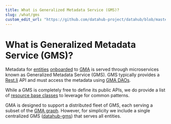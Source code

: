 ```yaml
---
title: What is Generalized Metadata Service (GMS)?
slug: /what/gms
custom_edit_url: "https://github.com/datahub-project/datahub/blob/master/docs/what/gms.md"
---
```


# What is Generalized Metadata Service (GMS)?

Metadata for [entities](entity.md) [onboarded](../modeling/metadata-model.md) to [GMA](gma.md) is served through microservices known as Generalized Metadata Service (GMS). GMS typically provides a [Rest.li](http://rest.li) API and must access the metadata using [GMA DAOs](../architecture/metadata-serving.md).

While a GMS is completely free to define its public APIs, we do provide a list of [resource base classes](https://github.com/datahub-project/datahub-gma/tree/master/restli-resources/src/main/java/com/linkedin/metadata/restli) to leverage for common patterns.

GMA is designed to support a distributed fleet of GMS, each serving a subset of the [GMA graph](graph.md). However, for simplicity we include a single centralized GMS ([datahub-gms](https://github.com/datahub-project/datahub/blob/master/gms)) that serves all entities.
